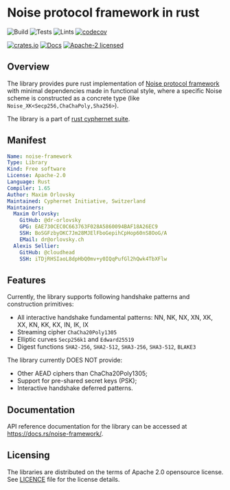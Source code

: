 # Noise protocol framework in rust

![Build](https://github.com/Cyphernet-WG/rust-cyphernet/workflows/Build/badge.svg)
![Tests](https://github.com/Cyphernet-WG/rust-cyphernet/workflows/Tests/badge.svg)
![Lints](https://github.com/Cyphernet-WG/rust-cyphernet/workflows/Lints/badge.svg)
[![codecov](https://codecov.io/gh/Cyphernet-WG/rust-cyphernet/branch/master/graph/badge.svg)](https://codecov.io/gh/Cyphernet-WG/rust-cyphernet)

[![crates.io](https://img.shields.io/crates/v/noise-framework)](https://crates.io/crates/noise-framework)
[![Docs](https://docs.rs/noise-framework/badge.svg)](https://docs.rs/noise-framework)
[![Apache-2 licensed](https://img.shields.io/crates/l/noise-framework)](./LICENSE)


## Overview

The library provides pure rust implementation of 
[Noise protocol framework](http://noiseprotocol.org/) with minimal dependencies
made in functional style, where a specific Noise scheme is constructed as a
concrete type (like `Noise_XK<Secp256,ChaChaPoly,Sha256>`).

The library is a part of [rust cyphernet suite](https://github.com/Cyphernet-WG/rust-cyphernet).


## Manifest

```yaml
Name: noise-framework
Type: Library
Kind: Free software
License: Apache-2.0
Language: Rust
Compiler: 1.65
Author: Maxim Orlovsky
Maintained: Cyphernet Initiative, Switzerland
Maintainers:
  Maxim Orlovsky:
    GitHub: @dr-orlovsky
    GPG: EAE730CEC0C663763F028A5860094BAF18A26EC9
    SSH: BoSGFzbyOKC7Jm28MJElFboGepihCpHop60nS8OoG/A
    EMail: dr@orlovsky.ch
  Alexis Sellier:
    GitHub: @cloudhead
    SSH: iTDjRHSIaoL8dpHbQ0mv+y0IQqPufGl2hQwk4TbXFlw
```


## Features

Currently, the library supports following handshake patterns and construction 
primitives:
- All interactive handshake fundamental patterns: 
  NN, NK, NX, XN, XK, XX, KN, KK, KX, IN, IK, IX
- Streaming cipher `ChaCha20Poly1305`
- Elliptic curves `Secp256k1` and `Edward25519`
- Digest functions `SHA2-256`, `SHA2-512`, `SHA3-256`, `SHA3-512`, `BLAKE3`

The library currently DOES NOT provide:
- Other AEAD ciphers than ChaCha20Poly1305;
- Support for pre-shared secret keys (PSK);
- Interactive handshake deferred patterns.


## Documentation

API reference documentation for the library can be accessed at
<https://docs.rs/noise-framework/>.


## Licensing

The libraries are distributed on the terms of Apache 2.0 opensource license.
See [LICENCE](LICENSE) file for the license details.

[noise spec]: http://noiseprotocol.org/noise.html
